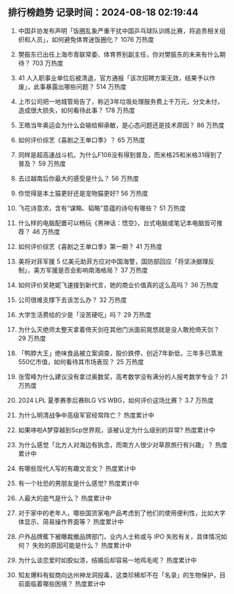 
## 排行榜趋势 记录时间：2024-08-18 02:19:44
  
  1. 中国乒协发布声明「饭圈乱象严重干扰中国乒乓球队训练比赛，将追责相关组织和人员」，如何避免体育迷饭圈化？ 1076 万热度
    
  2. 樊振东已出任上海市青联常委、体育界别副主任，你对樊振东的未来有什么期待？ 703 万热度
    
  3. 41 人入职事业单位后被清退，官方通报「该次招聘方案无效，结果予以作废」，此事暴露出哪些问题？ 514 万热度
    
  4. 上市公司把一地城管局告了，称近3年垃圾处理服务费上千万元，分文未付，造成很大损失，如何看待此事？ 178 万热度
    
  5. 王皓当年奥运会为什么会输给柳承敏，是心态问题还是技术原因？ 86 万热度
    
  6. 如何评价综艺《喜剧之王单口季》？ 65 万热度
    
  7. 同样是超高速战斗机，为什么F108没有得到普及，而米格25和米格31得到了普及？ 59 万热度
    
  8. 去过越南后你最大的感受是什么？ 56 万热度
    
  9. 你觉得是本土猫更好还是宠物猫更好? 56 万热度
    
  10. 飞花诗意浓，含有“谋略、韬略”意蕴的诗句有哪些？ 51 万热度
    
  11. 什么样的电脑配置可以畅玩《黑神话：悟空》，台式电脑或笔记本电脑皆可推荐？ 46 万热度
    
  12. 如何评价综艺《喜剧之王单口季》第一期？ 41 万热度
    
  13. 美将对菲军援 5 亿美元助菲方应对中国海警，国防部回应「将坚决据理反制」，美方军援是否会影响南海格局？ 37 万热度
    
  14. 如何评价吴艳妮飞速接到新代言，她的商业价值真的这么高吗？ 36 万热度
    
  15. 公司很难支撑下去该怎么办？ 32 万热度
    
  16. 大学生活费给的少是「没苦硬吃」吗？ 29 万热度
    
  17. 为什么灭绝师太整天拿着倚天剑在其他门派面前晃悠就是没人敢抢倚天剑？ 29 万热度
    
  18. 「鸭脖大王」绝味食品被立案调查，股价跌停，创近7年新低，三年多已蒸发550亿市值，如何看待其市场表现？ 25 万热度
    
  19. 张雪峰为什么建议没有拿过奥数奖，高考数学没有满分的人报考数学专业？ 21 万热度
    
  20. 2024 LPL 夏季赛季后赛BLG VS WBG，如何评价这场比赛？ 3.7 万热度
    
  21. 为什么明清战争中高级军官经常阵亡？ 热度累计中
    
  22. 如果哆啦A梦穿越到Scp世界观，该被认定为什么级别的异常? 热度累计中
    
  23. 为什么感觉「北方人对海边有执念，而南方人很少对草原旅行有兴趣」？ 热度累计中
    
  24. 有哪些现代人写的有趣文言文？ 热度累计中
    
  25. 有一个社恐的男朋友是什么感觉? 热度累计中
    
  26. 人最大的底气是什么？ 热度累计中
    
  27. 对于家中的老年人，哪些国货家电产品考虑到了他们的使用便利性，比如大字体显示、简易操作界面等？ 热度累计中
    
  28. 户外品牌蕉下被曝裁撤品牌部门，业内人士称或与 IPO 失败有关，具体情况如何？ 失败的原因可能是什么？ 热度累计中
    
  29. 为什么谈恋爱时如胶似漆，结婚后却容易一地鸡毛呢？ 热度累计中
    
  30. 知友爆料有蚁商向达州神龙洞投毒，这类珍稀却不在「名录」的生物保护，目前面临着哪些困境？ 热度累计中
    